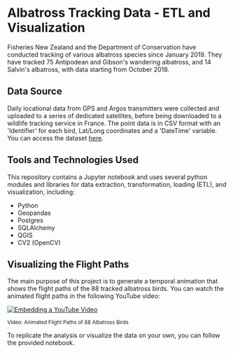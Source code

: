 # Albatross Tracking Data - ETL and Visualization

Fisheries New Zealand and the Department of Conservation have conducted tracking of various albatross species since January 2019. They have tracked 75 Antipodean and Gibson's wandering albatross, and 14 Salvin's albatross, with data starting from October 2018.

## Data Source
Daily locational data from GPS and Argos transmitters were collected and uploaded to a series of dedicated satellites, before being downloaded to a wildlife tracking service in France. The point data is in CSV format with an 'Identifier' for each bird, Lat/Long coordinates and a 'DateTime' variable. You can access the dataset [here](https://catalogue.data.govt.nz/dataset/albatross-tracking-data).

## Tools and Technologies Used
This repository contains a Jupyter notebook and uses several python modules and libraries for data extraction, transformation, loading (ETL), and visualization, including:
- Python
- Geopandas
- Postgres
- SQLAlchemy
- QGIS
- CV2 (OpenCV)

## Visualizing the Flight Paths
The main purpose of this project is to generate a temporal animation that shows the flight paths of the 88 tracked albatross birds. You can watch the animated flight paths in the following YouTube video:

[![Embedding a YouTube Video](https://img.youtube.com/vi/OBuCILn5W2c/0.jpg)](https://www.youtube.com/watch?v=OBuCILn5W2c)

<sup>Video: Animated Flight Paths of 88 Albatross Birds</sup>

To replicate the analysis or visualize the data on your own, you can follow the provided notebook.
